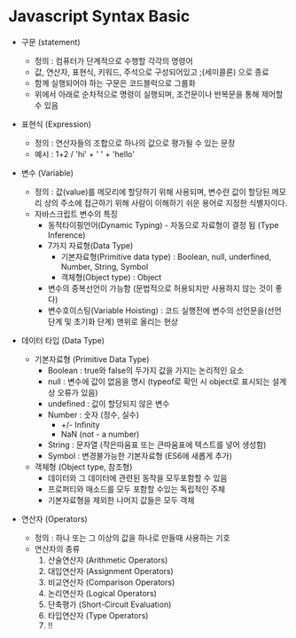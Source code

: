 # Javascript Syntax Basic
* 구문 (statement)
    * 정의 : 컴퓨터가 단계적으로 수행할 각각의 명령어
    * 값, 연산자, 표현식, 키워드, 주석으로 구성되어있고 ;(세미콜론) 으로 종료
    * 함께 실행되어야 하는 구문은 코드블럭으로 그룹화
    * 위에서 아래로 순차적으로 명령이 실행되며, 조건문이나 반복문을 통해 제어할 수 있음

* 표현식 (Expression)
    * 정의 : 연산자들의 조합으로 하나의 값으로 평가될 수 있는 문장
    * 예시 : 1+2 / 'hi' + ' ' + 'hello' 



* 변수 (Variable)
    * 정의 : 값(value)를 메모리에 할당하기 위해 사용되며, 변수란 값이 할당된 메모리 상의 주소에 접근하기 위해 사람이 이해하기 쉬운 용어로 지정한 식별자이다.
    * 자바스크립트 변수의 특징
        * 동적타이핑언어(Dynamic Typing) - 자동으로 자료형이 결정 됨 (Type Inference)
        * 7가지 자료형(Data Type) 
            * 기본자료형(Primitive data type) : Boolean, null, underfined, Number, String, Symbol
            * 객체형(Object type) : Object 
        * 변수의 중복선언이 가능함 (문법적으로 허용되지만 사용하지 않는 것이 좋다)
        * 변수호이스팅(Variable Hoisting) : 코드 실행전에 변수의 선언문을(선언단계 및 초기화 단계) 맨위로 올리는 현상

* 데이터 타입 (Data Type)
    * 기본자료형 (Primitive Data Type)
        * Boolean : true와 false의 두가지 값을 가지는 논리적인 요소
        * null : 변수에 값이 없음을 명시 (typeof로 확인 시 object로 표시되는 설계상 오류가 있음)
        * undefined : 값이 할당되지 않은 변수
        * Number : 숫자 (정수, 실수)
            * +/- Infinity
            * NaN (not - a number)
        * String : 문자열 (작은따움표 또는 큰따움표에 텍스트를 넣어 생성함)
        * Symbol : 변경불가능한 기본자료형 (ES6에 새롭게 추가)
    * 객체형 (Object type, 참조형)
        * 데이터와 그 데이터에 관련된 동작을 모두포함할 수 있음
        * 프로퍼티와 매소드를 모두 포함할 수있는 독립적인 주체
        * 기본자료형을 제외한 나머지 값들은 모두 객체

* 연산자 (Operators)
    * 정의 : 하나 또는 그 이상의 값을 하나로 만들때 사용하는 기호
    * 연산자의 종류
        1. 산술연산자 (Arithmetic Operators)
        2. 대입연산자 (Assignment Operators)
        3. 비교연산자 (Comparison Operators)
        4. 논리연산자 (Logical Operators)
        5. 단축평가 (Short-Circuit Evaluation)
        6. 타입연산자 (Type Operators)
        7. !!






